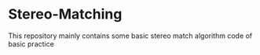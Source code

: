 # Stereo-Matching
This repository mainly contains some basic stereo match algorithm code of basic practice
